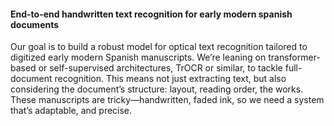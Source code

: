 #### End-to-end handwritten text recognition for early modern spanish documents

Our goal is to build a robust model for optical text recognition tailored to digitized early modern Spanish manuscripts.
We’re leaning on transformer-based or self-supervised architectures, TrOCR or similar, to tackle full-document recognition.
This means not just extracting text, but also considering the document’s structure: layout, reading order, the works.
These manuscripts are tricky—handwritten, faded ink, so we need a system that’s adaptable, and precise.

